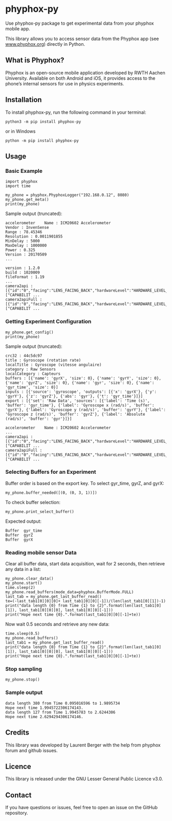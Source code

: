 # phyphox-py
Use phyphox-py package  to get experimental data from your phyphox mobile app. 

This library allows you to access sensor data from the Phyphox app (see www.phyphox.org) directly in Python.

## What is Phyphox?

Phyphox is an open-source mobile application developed by RWTH Aachen University. Available on both Android and iOS, it provides access to the phone’s internal sensors for use in physics experiments.

## Installation

To install phyphox-py, run the following command in your terminal:

```python3 -m pip install phyphox-py```

or in Windows

```python -m pip install phyphox-py```

## Usage

### Basic Example
```
import phyphox
import time

my_phone = phyphox.PhyphoxLogger("192.168.0.12", 8080)
my_phone.get_meta()
print(my_phone)
```
Sample output (truncated):
```
accelerometer    Name : ICM20602 Accelerometer
Vendor : InvenSense
Range : 78.45346
Resolution : 0.0011901855
MinDelay : 5000
MaxDelay : 1000000
Power : 0.325
Version : 20170509
...

version : 1.2.0
build : 1020009
fileFormat : 1.19
...
camera2api : [{"id":"0","facing":"LENS_FACING_BACK","hardwareLevel":"HARDWARE_LEVEL_3","capabilities":["CAPABILIT ...
camera2apiFull : [{"id":"0","facing":"LENS_FACING_BACK","hardwareLevel":"HARDWARE_LEVEL_3","capabilities":["CAPABILIT ...

```
### Getting Experiment Configuration
```
my_phone.get_config()
print(my_phone)
```
Sample output (truncated):
```
crc32 : 44c5dc97
title : Gyroscope (rotation rate)
localTitle : Gyroscope (vitesse angulaire)
category : Raw Sensors
localCategory : Capteurs
buffers : [{'name': 'gyrX', 'size': 0}, {'name': 'gyrY', 'size': 0}, {'name': 'gyrZ', 'size': 0}, {'name': 'gyr', 'size': 0}, {'name': 'gyr_time', 'size': 0}]
inputs : [{'source': 'gyroscope', 'outputs': [{'x': 'gyrX'}, {'y': 'gyrY'}, {'z': 'gyrZ'}, {'abs': 'gyr'}, {'t': 'gyr_time'}]}]
export : [{'set': 'Raw Data', 'sources': [{'label': 'Time (s)', 'buffer': 'gyr_time'}, {'label': 'Gyroscope x (rad/s)', 'buffer': 'gyrX'}, {'label': 'Gyroscope y (rad/s)', 'buffer': 'gyrY'}, {'label': 'Gyroscope z (rad/s)', 'buffer': 'gyrZ'}, {'label': 'Absolute (rad/s)', 'buffer': 'gyr'}]}]

accelerometer    Name : ICM20602 Accelerometer
...
camera2api : [{"id":"0","facing":"LENS_FACING_BACK","hardwareLevel":"HARDWARE_LEVEL_3","capabilities":["CAPABILIT ...
camera2apiFull : [{"id":"0","facing":"LENS_FACING_BACK","hardwareLevel":"HARDWARE_LEVEL_3","capabilities":["CAPABILIT ...
```
### Selecting Buffers for an Experiment
Buffer order is based on the export key.
To select gyr_time, gyrZ, and gyrX:
```
my_phone.buffer_needed([(0, (0, 3, 1))])
```
To check buffer selection:
```
my_phone.print_select_buffer()
```
Expected output:
```
Buffer  gyr_time
Buffer  gyrZ
Buffer  gyrX
```
### Reading mobile sensor Data
Clear all buffer data, start data acquisition, wait for 2 seconds, then retrieve any data in a list:
```
my_phone.clear_data()
my_phone.start()
time.sleep(2)
my_phone.read_buffers(mode_data=phyphox.BufferMode.FULL)
last_tab = my_phone.get_last_buffer_read()
te=(-last_tab1[0][0][0]+ last_tab1[0][0][-1])/(len(last_tab1[0][1])-1)
print("data length {0} from Time {1} to {2}".format(len(last_tab1[0][1]), last_tab1[0][0][0], last_tab1[0][0][-1]))
print("Hope next time {0}.".format(last_tab1[0][0][-1]+te))
```
Now wait 0.5 seconds and retrieve any new data:
```
time.sleep(0.5)
my_phone.read_buffers()
last_tab1 = my_phone.get_last_buffer_read()
print("data length {0} from Time {1} to {2}".format(len(last_tab1[0][1]), last_tab1[0][0][0], last_tab1[0][0][-1]))
print("Hope next time {0}.".format(last_tab1[0][0][-1]+te))
```
### Stop sampling
```
my_phone.stop()
```

### Sample output
```
data length 380 from Time 0.095016596 to 1.9895734
Hope next time 1.9945722306174143.
data length 127 from Time 1.9945783 to 2.6244306
Hope next time 2.6294294306174146.
```
## Credits

This library was developed by Laurent Berger with the help from phyphox forum and github issues.

## Licence

This library is released under the GNU Lesser General Public Licence v3.0.

## Contact

If you have questions or issues, feel free to open an issue on the GitHub repository.

